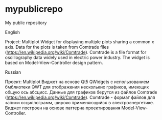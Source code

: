 # mypublicrepo
My public repository

English 

Project: Multiplot
Widget for displaying multiple plots sharing a common x axis.
Data for the plots is taken from Comtrade files (https://en.wikipedia.org/wiki/Comtrade). Comtrade is a file format for oscillography data widely used in electric power industry. The widget is based on Model-View-Controller design pattern.

Russian

Проект: Multiplot
Виджет на основе Qt5 QWidgets с использованием бмблиотеки QWT для отображения нескольких графиков, имеющих общую ось абсцисс. Данные для графиков берутся из файлов Comtrade (https://en.wikipedia.org/wiki/Comtrade). Comtrade - формат файлов для записи осциллограмм, широко применяющийся в электроэнергетике. Виджет построен на основе паттерна проектирования Model-View-Controller.